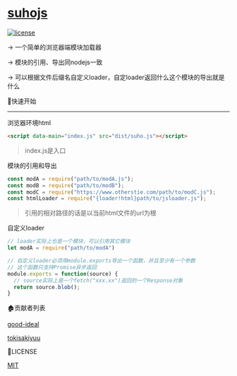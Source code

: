 # [suhojs](https://github.com/TokisakiYuu/suhojs)

[![license](https://img.shields.io/badge/license-MIT-blue.svg)](https://github.com/yanhaijing/jslib-base/blob/master/LICENSE)

->  一个简单的浏览器端模块加载器

->  模块的引用、导出同nodejs一致

->  可以根据文件后缀名自定义loader，自定loader返回什么这个模块的导出就是什么

:rocket:快速开始

---

浏览器环境html

```html
<script data-main="index.js" src="dist/suho.js"></script>
```

> index.js是入口

模块的引用和导出

```js
const modA = require("path/to/modA.js");
const modB = require("path/to/modB");
const modC = require("https://www.otherstie.com/path/to/modC.js");
const htmlLoader = require("{loader!html}path/to/jsloader.js");
```

> 引用的相对路径的话是以当前html文件的url为根

自定义loader

```js
// loader实际上也是一个模块，可以引用其它模块
let modA = require("path/to/modA")

// 自定义loader必须用module.exports导出一个函数，并且至少有一个参数
// 这个函数只支持Promise异步返回
module.exports = function(source) {
  // source实际上是一个fetch("xxx.xx")返回的一个Response对象
  return source.blob();
}
```

:derelict_house:贡献者列表

[good-ideal](https://github.com/good-ideal)

[tokisakiyuu](https://github.com/TokisakiYuu)

:blue_book:LICENSE

[MIT](./LICENSE)